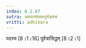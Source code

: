 ```yaml
---
index: 8.2.67
sutra: अवयाःश्वेतवाःपुरोडाश्च
vritti: adhikara
---
```


 पदस्य [8।1।16]  पूर्वत्रासिद्धम् [8।2।1] 